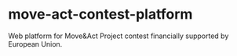 # move-act-contest-platform
Web platform for Move&amp;Act Project contest financially supported by European Union.
